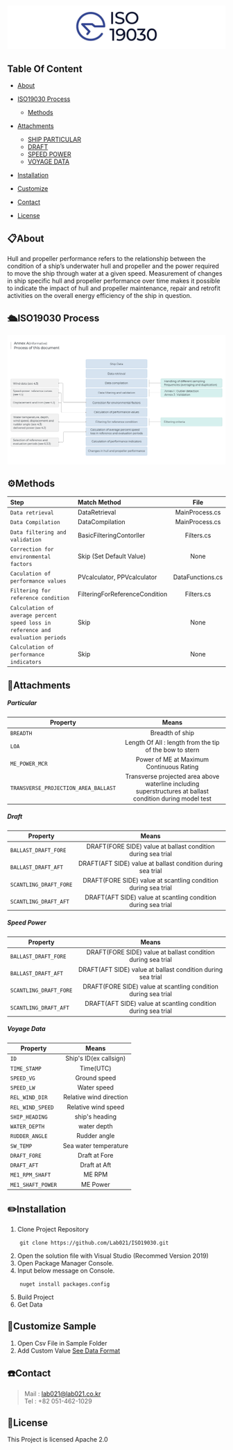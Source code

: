 
![hi](./image/iso_logo.jpg)

## Table Of Content

* [About](#📋About)
* [ISO19030 Process](#🛳️ISO19030-Process)
    * [Methods](️#⚙️Methods)
* [Attachments](#📁Attachments)
    * [SHIP PARTICULAR](#Particular)
    * [DRAFT](#Draft)
    * [SPEED POWER](#Speed-power)
    * [VOYAGE DATA](#Voyage-data)
    
* [Installation](#✏️Installation)
* [Customize](#🔧Customize-Sample)
* [Contact](#☎️Contact)
* [License](#📜License )


## 📋About 
   Hull and propeller performance refers to the relationship between the condition of a ship’s underwater hull and propeller and the power required to move the ship through water at a given speed. Measurement of changes in ship specific hull and propeller performance over time makes it possible to indicate the impact of hull and propeller maintenance, repair and retrofit activities on the overall energy efficiency of the ship in question.
  
## 🛳️ISO19030 Process
![MethodProcess](./image/iso_inforgraph.png)

## ⚙️Methods
| Step | Match Method | File
|:---|:---|:---:|
|`Data retrieval`| DataRetrieval | MainProcess.cs
|`Data Compilation`| DataCompilation | MainProcess.cs
|`Data filtering and validation`| BasicFilteringContorller | Filters.cs
|`Correction for environmental factors`| Skip (Set Default Value) | None
|`Caculation of performance values`| PVcalculator, PPVcalculator | DataFunctions.cs
|`Filtering for reference condition`| FilteringForReferenceCondition | Filters.cs
|`Calculation of average percent speed loss in reference and evaluation periods`| Skip | None
|`Calculation of performance indicators`| Skip | None









## 📁Attachments

##### Particular 
| Property | Means | 
|---|:---:|
`BREADTH` | Breadth of ship
`LOA` | Length Of All : length from the tip of the bow to stern
`ME_POWER_MCR` | Power of ME at Maximum Continuous Rating
`TRANSVERSE_PROJECTION_AREA_BALLAST` | Transverse projected area above waterline including superstructures at ballast condition during model test

##### Draft

| Property | Means |
|---|:---:|
`BALLAST_DRAFT_FORE` | DRAFT(FORE SIDE) value at ballast condition during sea trial
`BALLAST_DRAFT_AFT` | DRAFT(AFT SIDE) value at ballast condition during sea trial 
`SCANTLING_DRAFT_FORE` | DRAFT(FORE SIDE) value at scantling condition during sea trial
`SCANTLING_DRAFT_AFT` | DRAFT(AFT SIDE) value at scantling condition during sea trial

##### Speed Power
| Property | Means | 
|---|:---:|
`BALLAST_DRAFT_FORE` |  DRAFT(FORE SIDE) value at ballast condition during sea trial
`BALLAST_DRAFT_AFT` |  DRAFT(AFT SIDE) value at ballast condition during sea trial 
`SCANTLING_DRAFT_FORE` |  DRAFT(FORE SIDE) value at scantling condition during sea trial
`SCANTLING_DRAFT_AFT` |  DRAFT(AFT SIDE) value at scantling condition during sea trial

##### Voyage Data
| Property | Means
|---|:---:|
`ID` | Ship's ID(ex callsign)
`TIME_STAMP` | Time(UTC)
`SPEED_VG` | Ground speed
`SPEED_LW` | Water speed 
`REL_WIND_DIR` | Relative wind direction 
`REL_WIND_SPEED` | Relative wind speed 
`SHIP_HEADING` | ship's heading 
`WATER_DEPTH` | water depth 
`RUDDER_ANGLE` | Rudder angle 
`SW_TEMP` | Sea water temperature 
`DRAFT_FORE` | Draft at Fore 
`DRAFT_AFT` | Draft at Aft 
`ME1_RPM_SHAFT` | ME RPM 
`ME1_SHAFT_POWER` | ME Power 




## ✏️Installation

1. Clone Project Repository 
````
    git clone https://github.com/Lab021/ISO19030.git
````
2. Open the solution file with Visual Studio (Recommed Version 2019)
3. Open Package Manager Console.
4. Input below message on Console.
````
    nuget install packages.config
````
5. Build Project
6. Get Data

## 🔧Customize Sample 
1. Open Csv File in Sample Folder
2. Add Custom Value [See Data Format](#📁Attachments)

## ☎️Contact
>Mail : lab021@lab021.co.kr
<br>Tel : +82 051-462-1029

## 📜License 
This Project is licensed Apache 2.0
